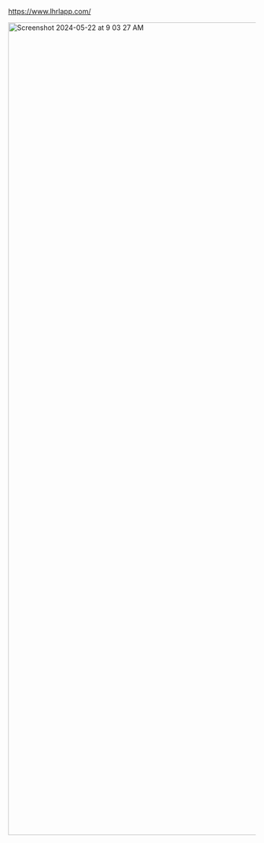 https://www.lhrlapp.com/

<img width="1649" alt="Screenshot 2024-05-22 at 9 03 27 AM" src="https://github.com/BigPhatNerd/lhrl/assets/44242436/be21ee9d-8536-41cb-9a9f-6078e9ccb6d8">
